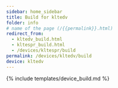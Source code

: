 ```yaml
---
sidebar: home_sidebar
title: Build for kltedv
folder: info
# name of the page (/{{permalink}}.html)
redirect_from:
  - kltedv_build.html
  - kltespr_build.html
  - /devices/kltespr/build
permalink: /devices/kltedv/build
device: kltedv
---
```

{% include templates/device_build.md %}
